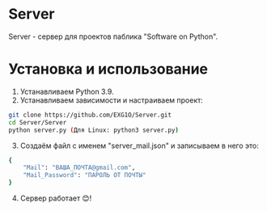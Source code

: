 # Server
Server - сервер для проектов паблика "Software on Python".

# Установка и использование
1. Устанавливаем Python 3.9.
2. Устанавливаем зависимости и настраиваем проект:
```sh
git clone https://github.com/EXG1O/Server.git
cd Server/Server
python server.py (Для Linux: python3 server.py)
```
3. Создаём файл с именем "server_mail.json" и записываем в него это:
```sh
{
	"Mail": "ВАША_ПОЧТА@gmail.com",
	"Mail_Password": "ПАРОЛЬ ОТ ПОЧТЫ"
}
```
4. Сервер работает 😊!